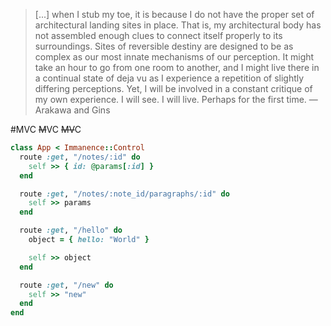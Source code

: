> [...] when I stub my toe, it is because I do not have the proper set of architectural 
> landing sites in place. That is, my architectural body has not assembled enough clues to 
> connect itself properly to its surroundings. Sites of reversible destiny 
> are designed to be as complex as our most innate mechanisms of our perception.
> It might take an hour to go from one room to another, and I 
> might live there in a continual state of deja vu as I experience a repetition 
> of slightly differing perceptions. Yet, I will be involved in a constant critique
> of my own experience. I will see. I will live. Perhaps for the first time.
—Arakawa and Gins


#MVC <del>M</del>VC <del>MV</del>C

```ruby
class App < Immanence::Control
  route :get, "/notes/:id" do
    self >> { id: @params[:id] }
  end

  route :get, "/notes/:note_id/paragraphs/:id" do
    self >> params
  end

  route :get, "/hello" do
    object = { hello: "World" }

    self >> object
  end

  route :get, "/new" do
    self >> "new"
  end
end
```
